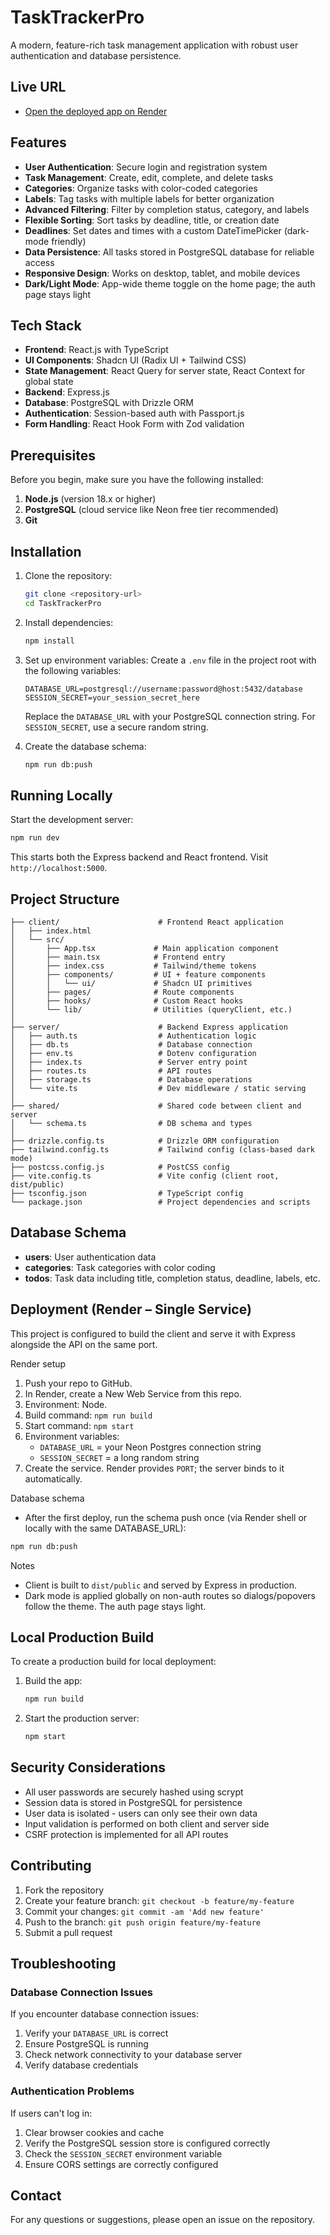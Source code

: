 # TaskTrackerPro

A modern, feature-rich task management application with robust user authentication and database persistence.

## Live URL

- [Open the deployed app on Render](https://dashboard.render.com)

## Features

- **User Authentication**: Secure login and registration system
- **Task Management**: Create, edit, complete, and delete tasks
- **Categories**: Organize tasks with color-coded categories
- **Labels**: Tag tasks with multiple labels for better organization
- **Advanced Filtering**: Filter by completion status, category, and labels
- **Flexible Sorting**: Sort tasks by deadline, title, or creation date
- **Deadlines**: Set dates and times with a custom DateTimePicker (dark-mode friendly)
- **Data Persistence**: All tasks stored in PostgreSQL database for reliable access
- **Responsive Design**: Works on desktop, tablet, and mobile devices
- **Dark/Light Mode**: App-wide theme toggle on the home page; the auth page stays light

## Tech Stack

- **Frontend**: React.js with TypeScript
- **UI Components**: Shadcn UI (Radix UI + Tailwind CSS)
- **State Management**: React Query for server state, React Context for global state
- **Backend**: Express.js
- **Database**: PostgreSQL with Drizzle ORM
- **Authentication**: Session-based auth with Passport.js
- **Form Handling**: React Hook Form with Zod validation

## Prerequisites

Before you begin, make sure you have the following installed:

1. **Node.js** (version 18.x or higher)
2. **PostgreSQL** (cloud service like Neon free tier recommended)
3. **Git**

## Installation

1. Clone the repository:
   ```bash
   git clone <repository-url>
   cd TaskTrackerPro
   ```

2. Install dependencies:
   ```bash
   npm install
   ```

3. Set up environment variables:
   Create a `.env` file in the project root with the following variables:
   ```
   DATABASE_URL=postgresql://username:password@host:5432/database
   SESSION_SECRET=your_session_secret_here
   ```
   Replace the `DATABASE_URL` with your PostgreSQL connection string. For `SESSION_SECRET`, use a secure random string.

4. Create the database schema:
   ```bash
   npm run db:push
   ```

## Running Locally

Start the development server:
```bash
npm run dev
```

This starts both the Express backend and React frontend. Visit `http://localhost:5000`.

## Project Structure

```
├── client/                      # Frontend React application
│   ├── index.html
│   └── src/
│       ├── App.tsx             # Main application component
│       ├── main.tsx            # Frontend entry
│       ├── index.css           # Tailwind/theme tokens
│       ├── components/         # UI + feature components
│       │   └── ui/             # Shadcn UI primitives
│       ├── pages/              # Route components
│       ├── hooks/              # Custom React hooks
│       └── lib/                # Utilities (queryClient, etc.)
│
├── server/                      # Backend Express application
│   ├── auth.ts                  # Authentication logic
│   ├── db.ts                    # Database connection
│   ├── env.ts                   # Dotenv configuration
│   ├── index.ts                 # Server entry point
│   ├── routes.ts                # API routes
│   ├── storage.ts               # Database operations
│   └── vite.ts                  # Dev middleware / static serving
│
├── shared/                      # Shared code between client and server
│   └── schema.ts                # DB schema and types
│
├── drizzle.config.ts            # Drizzle ORM configuration
├── tailwind.config.ts           # Tailwind config (class-based dark mode)
├── postcss.config.js            # PostCSS config
├── vite.config.ts               # Vite config (client root, dist/public)
├── tsconfig.json                # TypeScript config
└── package.json                 # Project dependencies and scripts
```

## Database Schema

- **users**: User authentication data
- **categories**: Task categories with color coding
- **todos**: Task data including title, completion status, deadline, labels, etc.

## Deployment (Render – Single Service)

This project is configured to build the client and serve it with Express alongside the API on the same port.

Render setup
1. Push your repo to GitHub.
2. In Render, create a New Web Service from this repo.
3. Environment: Node.
4. Build command: `npm run build`
5. Start command: `npm start`
6. Environment variables:
   - `DATABASE_URL` = your Neon Postgres connection string
   - `SESSION_SECRET` = a long random string
7. Create the service. Render provides `PORT`; the server binds to it automatically.

Database schema
- After the first deploy, run the schema push once (via Render shell or locally with the same DATABASE_URL):
```bash
npm run db:push
```

Notes
- Client is built to `dist/public` and served by Express in production.
- Dark mode is applied globally on non-auth routes so dialogs/popovers follow the theme. The auth page stays light.

## Local Production Build

To create a production build for local deployment:

1. Build the app:
   ```bash
   npm run build
   ```

2. Start the production server:
   ```bash
   npm start
   ```

## Security Considerations

- All user passwords are securely hashed using scrypt
- Session data is stored in PostgreSQL for persistence
- User data is isolated - users can only see their own data
- Input validation is performed on both client and server side
- CSRF protection is implemented for all API routes

## Contributing

1. Fork the repository
2. Create your feature branch: `git checkout -b feature/my-feature`
3. Commit your changes: `git commit -am 'Add new feature'`
4. Push to the branch: `git push origin feature/my-feature`
5. Submit a pull request

## Troubleshooting

### Database Connection Issues

If you encounter database connection issues:

1. Verify your `DATABASE_URL` is correct
2. Ensure PostgreSQL is running
3. Check network connectivity to your database server
4. Verify database credentials

### Authentication Problems

If users can't log in:

1. Clear browser cookies and cache
2. Verify the PostgreSQL session store is configured correctly
3. Check the `SESSION_SECRET` environment variable
4. Ensure CORS settings are correctly configured

## Contact

For any questions or suggestions, please open an issue on the repository.